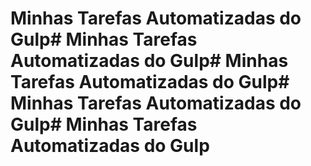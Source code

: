 # Minhas Tarefas Automatizadas do Gulp# Minhas Tarefas Automatizadas do Gulp# Minhas Tarefas Automatizadas do Gulp# Minhas Tarefas Automatizadas do Gulp# Minhas Tarefas Automatizadas do Gulp